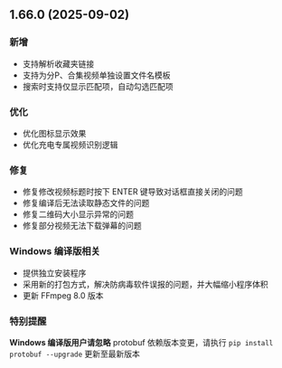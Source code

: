 ## 1.66.0 (2025-09-02)
### 新增
* 支持解析收藏夹链接
* 支持为分P、合集视频单独设置文件名模板
* 搜索时支持仅显示匹配项，自动勾选匹配项

### 优化
* 优化图标显示效果
* 优化充电专属视频识别逻辑

### 修复
* 修复修改视频标题时按下 ENTER 键导致对话框直接关闭的问题
* 修复编译后无法读取静态文件的问题
* 修复二维码大小显示异常的问题
* 修复部分视频无法下载弹幕的问题

### Windows 编译版相关
* 提供独立安装程序
* 采用新的打包方式，解决防病毒软件误报的问题，并大幅缩小程序体积 
* 更新 FFmpeg 8.0 版本

### 特别提醒
**Windows 编译版用户请忽略**
protobuf 依赖版本变更，请执行 `pip install protobuf --upgrade` 更新至最新版本